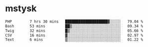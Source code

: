 # mstysk

<!--START_SECTION:waka-->

```txt
PHP        7 hrs 30 mins   ███████████████████▓░░░░░   79.04 %
Bash       53 mins         ██▒░░░░░░░░░░░░░░░░░░░░░░   09.34 %
Twig       32 mins         █▒░░░░░░░░░░░░░░░░░░░░░░░   05.66 %
CSV        16 mins         ▓░░░░░░░░░░░░░░░░░░░░░░░░   02.97 %
Text       6 mins          ▒░░░░░░░░░░░░░░░░░░░░░░░░   01.22 %
```

<!--END_SECTION:waka-->
